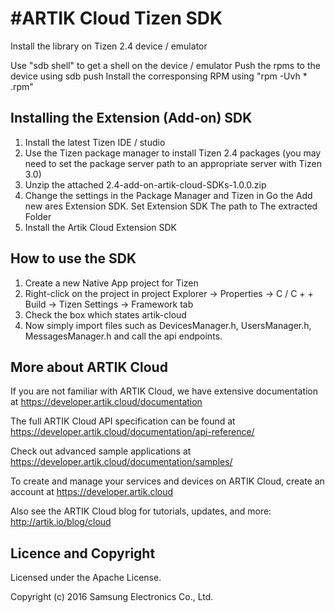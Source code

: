 #ARTIK Cloud Tizen SDK
==========================
Install the library on Tizen 2.4 device / emulator

Use "sdb shell" to get a shell on the device / emulator
Push the rpms to the device using sdb push
Install the corresponsing RPM using "rpm -Uvh * .rpm"
 

Installing the Extension (Add-on) SDK 
---------------------

1. Install the latest Tizen IDE / studio
2. Use the Tizen package manager to install Tizen 2.4 packages (you may need to set the package server path to an appropriate server with Tizen 3.0)
3. Unzip the attached 2.4-add-on-artik-cloud-SDKs-1.0.0.zip
4. Change the settings in the Package Manager and Tizen in Go the Add new ares Extension SDK. Set Extension SDK The path to The extracted Folder
5. Install the Artik Cloud Extension SDK
 
How to use the SDK
---------------------
1. Create a new Native App project for Tizen
2. Right-click on the project in project Explorer -> Properties -> C / C + + Build -> Tizen Settings -> Framework tab 
3. Check the box which states artik-cloud
4. Now simply import files such as DevicesManager.h, UsersManager.h, MessagesManager.h and call the api endpoints.

More about ARTIK Cloud
---------------------

If you are not familiar with ARTIK Cloud, we have extensive documentation at https://developer.artik.cloud/documentation

The full ARTIK Cloud API specification can be found at https://developer.artik.cloud/documentation/api-reference/

Check out advanced sample applications at https://developer.artik.cloud/documentation/samples/

To create and manage your services and devices on ARTIK Cloud, create an account at https://developer.artik.cloud

Also see the ARTIK Cloud blog for tutorials, updates, and more: http://artik.io/blog/cloud

Licence and Copyright
---------------------

Licensed under the Apache License. 

Copyright (c) 2016 Samsung Electronics Co., Ltd.
